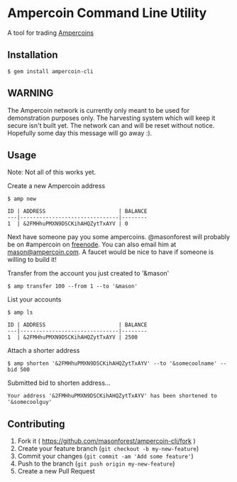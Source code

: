 # Ampercoin Command Line Utility

A tool for trading [Ampercoins](www.ampercoin.com)

## Installation

    $ gem install ampercoin-cli

## WARNING

The Ampercoin network is currently only meant to be used for demonstration
purposes only. The harvesting system which will keep it secure isn't built yet.
The network can and will be reset without notice. Hopefully some day this message will go away :).

## Usage

Note: Not all of this works yet.

Create a new Ampercoin address

    $ amp new

    ID | ADDRESS                       | BALANCE
    ---|-------------------------------|--------
    1  | &2FMHhuPMXN9DSCKihAHQZytTxAYV | 0

Next have someone pay you some ampercoins. @masonforest will probably be on
\#ampercoin on [freenode](http://webchat.freenode.net/). You can also email
him at mason@ampercoin.com. A faucet would be nice to have if someone is willing to build it!

Transfer from the account you just created to '&mason'

    $ amp transfer 100 --from 1 --to '&mason'

List your accounts

    $ amp ls

    ID | ADDRESS                       | BALANCE
    ---|-------------------------------|--------
    1  | &2FMHhuPMXN9DSCKihAHQZytTxAYV | 2500

Attach a shorter address

    $ amp shorten '&2FMHhuPMXN9DSCKihAHQZytTxAYV' --to '&somecoolname' --bid 500

Submitted bid to shorten address...

    Your address '&2FMHhuPMXN9DSCKihAHQZytTxAYV' has been shortened to '&somecoolguy'


## Contributing

1. Fork it ( https://github.com/masonforest/ampercoin-cli/fork )
2. Create your feature branch (`git checkout -b my-new-feature`)
3. Commit your changes (`git commit -am 'Add some feature'`)
4. Push to the branch (`git push origin my-new-feature`)
5. Create a new Pull Request
